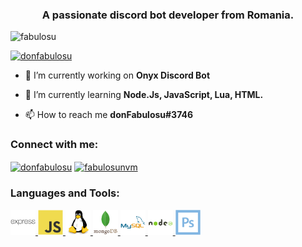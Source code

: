 <h3 align="center">A passionate discord bot developer from Romania.</h3>

<p align="left"> <img src="https://komarev.com/ghpvc/?username=fabulosu&label=Profile%20views&color=0e75b6&style=flat" alt="fabulosu" /> </p>

<p align="left"> <a href="https://twitter.com/donfabulosu" target="blank"><img src="https://img.shields.io/twitter/follow/donfabulosu?logo=twitter&style=for-the-badge" alt="donfabulosu" /></a> </p>

- 🔭 I’m currently working on **Onyx Discord Bot**

- 🌱 I’m currently learning **Node.Js, JavaScript, Lua, HTML.**

- 📫 How to reach me **donFabulosu#3746**

<h3 align="left">Connect with me:</h3>
<p align="left">
<a href="https://twitter.com/donfabulosu" target="blank"><img align="center" src="https://raw.githubusercontent.com/rahuldkjain/github-profile-readme-generator/master/src/images/icons/Social/twitter.svg" alt="donfabulosu" height="30" width="40" /></a>
<a href="https://www.youtube.com/c/fabulosunvm" target="blank"><img align="center" src="https://raw.githubusercontent.com/rahuldkjain/github-profile-readme-generator/master/src/images/icons/Social/youtube.svg" alt="fabulosunvm" height="30" width="40" /></a>
</p>

<h3 align="left">Languages and Tools:</h3>
<p align="left"> <a href="https://expressjs.com" target="_blank" rel="noreferrer"> <img src="https://raw.githubusercontent.com/devicons/devicon/master/icons/express/express-original-wordmark.svg" alt="express" width="40" height="40"/> </a> <a href="https://developer.mozilla.org/en-US/docs/Web/JavaScript" target="_blank" rel="noreferrer"> <img src="https://raw.githubusercontent.com/devicons/devicon/master/icons/javascript/javascript-original.svg" alt="javascript" width="40" height="40"/> </a> <a href="https://www.linux.org/" target="_blank" rel="noreferrer"> <img src="https://raw.githubusercontent.com/devicons/devicon/master/icons/linux/linux-original.svg" alt="linux" width="40" height="40"/> </a> <a href="https://www.mongodb.com/" target="_blank" rel="noreferrer"> <img src="https://raw.githubusercontent.com/devicons/devicon/master/icons/mongodb/mongodb-original-wordmark.svg" alt="mongodb" width="40" height="40"/> </a> <a href="https://www.mysql.com/" target="_blank" rel="noreferrer"> <img src="https://raw.githubusercontent.com/devicons/devicon/master/icons/mysql/mysql-original-wordmark.svg" alt="mysql" width="40" height="40"/> </a> <a href="https://nodejs.org" target="_blank" rel="noreferrer"> <img src="https://raw.githubusercontent.com/devicons/devicon/master/icons/nodejs/nodejs-original-wordmark.svg" alt="nodejs" width="40" height="40"/> </a> <a href="https://www.photoshop.com/en" target="_blank" rel="noreferrer"> <img src="https://raw.githubusercontent.com/devicons/devicon/master/icons/photoshop/photoshop-line.svg" alt="photoshop" width="40" height="40"/> </a> </p>
